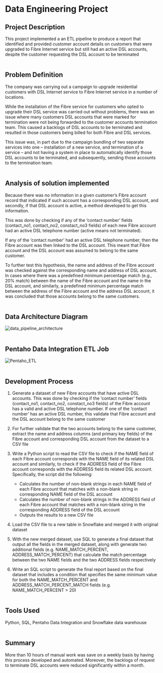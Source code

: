 # Data Engineering Project
## Project Description
This project implemented a an ETL pipeline to produce a report that identified and provided customer account details on customers that were upgraded to Fibre Internet service but still had an active DSL accounts, despite the customer requesting the DSL account to be terminated
<br></br>

## Problem Definition
The company was carrying out a campaign to upgrade residential customers with DSL Internet service to Fibre Internet service in a number of locations. 

While the installation of the Fibre service for customers who opted to upgrade their DSL service was carried out without problems, there was an issue where many customers DSL accounts that were marked for termination were not being forwarded to the customer accounts termination team. This caused a backlogs of DSL accounts to be terminated and resulted in those customers being billed for both Fibre and DSL services.

This issue was, in part due to the campaign bundling of two separate services into one – installation of a new service, and termination of a service – and not having a system in place to automatically identify those DSL accounts to be terminated, and subsequently, sending those accounts to the termination team.
<br></br>


## Analysis of solution implemented
Because there was no information in a given customer’s Fibre account record that indicated if such account has a corresponding DSL account, and secondly, if that DSL account is active, a method developed to get this information.

This was done by checking if any of the ‘contact number’ fields (contact_no1, contact_no2, constact_no3 fields) of each new Fibre account had an active DSL telephone number (active means not terminated). 

If any of the ‘contact number’ had an active DSL telephone number, then the Fibre account was then linked to the DSL account. This meant that Fibre account and the DSL account was assumed to belong to the same customer.

To further test this hypothesis, the name and address of the Fibre account was checked against the corresponding name and address of DSL account. In cases where there was a predefined minimum percentage match (e.g., 20% match) between the name of the Fibre account and the name in the DSL account, and similarly, a predefined minimum percentage match between the address of the Fibre account and the address DSL account, it was concluded that those accounts belong to the same customers.
<br></br>


## Data Architecture Diagram
![data_pipeline_architecture](https://github.com/shwcl/ETL-pipeline_DSL-customer-accounts/assets/52106536/89b8816e-f3c1-42ed-b1ac-962a9bf6dd97)
<br></br>


## Pentaho Data Integration ETL Job
![Pentaho_ETL](https://github.com/shwcl/ETL-pipeline_DSL-customer-accounts/assets/52106536/7a1159b4-fd95-41b0-b83f-e78083c69a41)
<br></br>


## Development Process
1. Generate a dataset of new Fibre accounts that have active DSL accounts. This was done by checking if the ‘contact number’ fields (contact_no1, contact_no2, constact_no3 fields) of the Fibre account has a valid and active DSL telephone number. If one of the ‘contact number’ has an active DSL number, this validate that Fibre account and the DSL account belong to the same customer

2. For further validate that the two accounts belong to the same customer, extract the name and address columns (and primary key fields) of the Fibre account and corresponding DSL account from the dataset to a CSV file 

3. Write a Python script to read the CSV file to check if the NAME field of each Fibre account corresponds with the NAME field of its related DSL account and similarly, to check if the ADDRESS field of the Fibre account corresponds with the ADDRESS field its related DSL account. Specifically, the script did the following:
    - Calculates the number of non-blank strings in each NAME field of each Fibre account that matches with a non-blank string in corresponding NAME field of the DSL account</li>
    - Calculates the number of non-blank strings in the ADDRESS field of each Fibre account that matches with a non-blank string in the corresponding ADDRESS field of the DSL account </li>
    - Outputs the results to a new CSV file </li>


4. Load the CSV file to a new table in Snowflake and merged it with original dataset 

5. With the new merged dataset, use SQL to generate a final dataset that output all the fields in the merged dataset, along with generate two additional fields (e.g. NAME_MATCH_PERCENT, ADDRESS_MATCH_PERCENT) that calculate the match percentage between the two NAME fields and the two ADDRESS fields respectively

6. Write an SQL script to generate the final report based on the final dataset that includes a condition that specifies the same minimum value for both the NAME_MATCH_PERCENT and ADDRESS_MATCH_PERCENT_MATCH fields (e.g. NAME_MATCH_PERCENT > 20)
<br> </br>


## Tools Used
Python, SQL, Pentaho Data Integration and Snowflake data warehouse
<br></br>


## Summary
More than 10 hours of manual work was save on a weekly basis by having this process developed and automated. Moreover, the backlogs of request to terminate DSL accounts were reduced significantly within a month.

